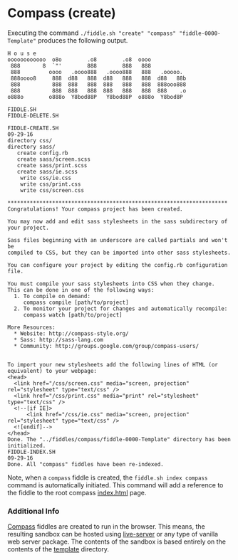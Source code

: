 Compass (create)
======

Executing the command `./fiddle.sh "create" "compass" "fiddle-0000-Template"` produces the following output.

    H o u s e
    oooooooooooo  o8o        .o8        .o8  oooo
     888       8  `"'        888        888   888
     888         oooo   .oooo888   .oooo888   888   .ooooo.
     888oooo8     888  d88   888  d88   888   888  d88   88b
     888          888  888   888  888   888   888  888ooo888
     888          888  888   888  888   888   888  888    .o
    o888o        o888o  Y8bod88P   Y8bod88P  o888o  Y8bod8P
    
    FIDDLE.SH
    FIDDLE-DELETE.SH
    
    FIDDLE-CREATE.SH
    09-29-16
    directory css/
    directory sass/
       create config.rb
       create sass/screen.scss
       create sass/print.scss
       create sass/ie.scss
        write css/ie.css
        write css/print.css
        write css/screen.css
    
    *********************************************************************
    Congratulations! Your compass project has been created.
    
    You may now add and edit sass stylesheets in the sass subdirectory of your project.
    
    Sass files beginning with an underscore are called partials and won't be
    compiled to CSS, but they can be imported into other sass stylesheets.
    
    You can configure your project by editing the config.rb configuration file.
    
    You must compile your sass stylesheets into CSS when they change.
    This can be done in one of the following ways:
      1. To compile on demand:
         compass compile [path/to/project]
      2. To monitor your project for changes and automatically recompile:
         compass watch [path/to/project]
    
    More Resources:
      * Website: http://compass-style.org/
      * Sass: http://sass-lang.com
      * Community: http://groups.google.com/group/compass-users/
    
    
    To import your new stylesheets add the following lines of HTML (or equivalent) to your webpage:
    <head>
      <link href="/css/screen.css" media="screen, projection" rel="stylesheet" type="text/css" />
      <link href="/css/print.css" media="print" rel="stylesheet" type="text/css" />
      <!--[if IE]>
          <link href="/css/ie.css" media="screen, projection" rel="stylesheet" type="text/css" />
      <![endif]-->
    </head>
    Done. The "../fiddles/compass/fiddle-0000-Template" directory has been initialized.
    FIDDLE-INDEX.SH
    09-29-16
    Done. All "compass" fiddles have been re-indexed.

Note, when a `compass` fiddle is created, the `fiddle.sh index compass` command is automatically initiated.  This 
command will add a reference to the fiddle to the root compass [index.html](index.html) page.

### Additional Info

[Compass](../compass) fiddles are created to run in the browser.  This means, the resulting sandbox can
be hosted using [live-server](https://www.npmjs.com/package/live-server) or any type of vanilla web server
package. The contents of the sandbox is based entirely on the contents of the [template](template) directory.
